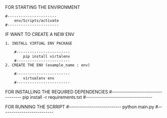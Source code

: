 FOR STARTING THE ENVIRONMENT
    
    #----------------------
        env/Scripts/activate
    #-----------------------

IF WANT TO CREATE A NEW ENV 
    
    1. INSTALL VIRTUAL ENV PACKAGE

        #------------------------
            pip install virtalenv
        #------------------------
    2. CREATE THE ENV (example_name : env)
        
        #------------------------
            virtualenv env
        #------------------------ 

FOR INSTALLING THE REQUIRED DEPENDENCIES
    #---------------------------------
        pip install -r requirements.txt
    #---------------------------------


FOR RUNNING THE SCRRIPT
    #--------------------------
        python main.py
    #--------------------------



















